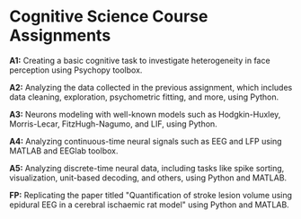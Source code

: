 # Cognitive Science Course Assignments

**A1:** Creating a basic cognitive task to investigate heterogeneity in face perception using Psychopy toolbox.

**A2:** Analyzing the data collected in the previous assignment, which includes data cleaning, exploration, psychometric fitting, and more, using Python.

**A3:** Neurons modeling with well-known models such as Hodgkin-Huxley, Morris-Lecar, FitzHugh-Nagumo, and LIF, using Python.
  
**A4:** Analyzing continuous-time neural signals such as EEG and LFP using MATLAB and EEGlab toolbox.

**A5:** Analyzing discrete-time neural data, including tasks like spike sorting, visualization, unit-based decoding, and others, using Python and MATLAB.

**FP:** Replicating the paper titled "Quantification of stroke lesion volume using epidural EEG in a cerebral ischaemic rat model" using Python and MATLAB.

